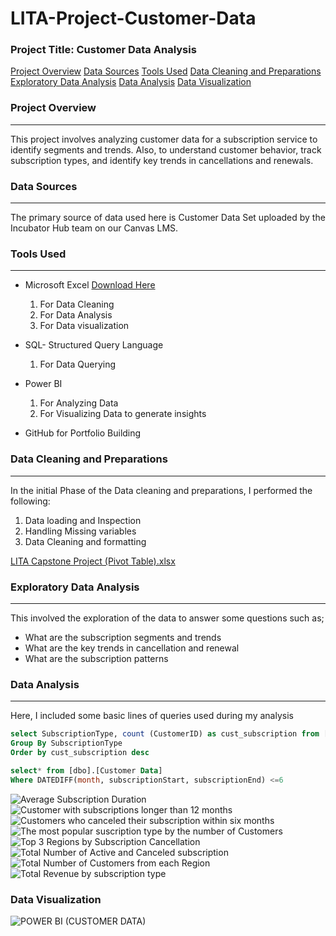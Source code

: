 # LITA-Project-Customer-Data

### Project Title: Customer Data Analysis

[Project Overview](#project-overview)
[Data Sources](#data-sources)
[Tools Used](#tools-used)
[Data Cleaning and Preparations](#data-cleaning-and-preparations)
[Exploratory Data Analysis](#exploratory-data-analysis)
[Data Analysis](#data-analysis)
[Data Visualization](#data-visualization)

### Project Overview
---
This project involves analyzing customer data for a subscription service to identify
segments and trends. Also, to understand customer behavior, track subscription types, 
and identify key trends in cancellations and renewals.

### Data Sources
---
The primary source of data used here is Customer Data Set uploaded by the Incubator Hub team on our Canvas LMS.

### Tools Used
---
- Microsoft Excel [Download Here](https//www.microsoft.com)
  1. For Data Cleaning
  2. For Data Analysis
  3. For Data visualization
     
- SQL- Structured Query Language
  1.  For Data Querying
  
- Power BI  
  1. For Analyzing Data
  2. For Visualizing Data to generate insights

- GitHub for Portfolio Building

### Data Cleaning and Preparations
---
In the initial Phase of the Data cleaning and preparations, I performed the following:
1. Data loading and Inspection
2. Handling Missing variables
3. Data Cleaning and formatting
   
[LITA Capstone Project (Pivot Table).xlsx](https://github.com/user-attachments/files/17637253/LITA.Capstone.Project.Pivot.Table.xlsx)

### Exploratory Data Analysis
---
This involved the exploration of the data to answer some questions such as;
- What are the subscription segments and trends
- What are the key trends in cancellation and renewal
- What are the subscription patterns

### Data Analysis
---
Here, I included some basic lines of queries used during my analysis

```SQL
select SubscriptionType, count (CustomerID) as cust_subscription from [dbo].[Customer Data]
Group By SubscriptionType
Order by cust_subscription desc

select* from [dbo].[Customer Data]
Where DATEDIFF(month, subscriptionStart, subscriptionEnd) <=6
```

![Average Subscription Duration](https://github.com/user-attachments/assets/6964e37d-4094-4453-a6d5-cc8e0e56a0c8)
![Customer with subscriptions longer than 12 months](https://github.com/user-attachments/assets/c403b7de-7721-4548-a631-39ce054036c9)
![Customers who canceled their subscription within six months](https://github.com/user-attachments/assets/b4f3cb62-5a6b-427a-94fb-b015cdf877f4)
![The most popular suscription type by the number of Customers](https://github.com/user-attachments/assets/19b06497-4097-4646-b4f0-f030fc541bc4)
![Top 3 Regions by Subscription Cancellation](https://github.com/user-attachments/assets/68e99f23-034f-4f2a-ac97-3fcd01980a96)
![Total Number of Active and Canceled subscription](https://github.com/user-attachments/assets/98056b5c-bc19-4316-965a-d2a80bdbc13f)
![Total Number of Customers from each Region](https://github.com/user-attachments/assets/0ce86b2b-194c-4c4a-88b9-2e660a16653c)
![Total Revenue by subscription type](https://github.com/user-attachments/assets/979d5069-79f5-43c9-a967-427978f30b1a)

### Data Visualization

![POWER BI (CUSTOMER DATA)](https://github.com/user-attachments/assets/63a741dc-f0b9-4f67-9a62-9ac069d3a660)
